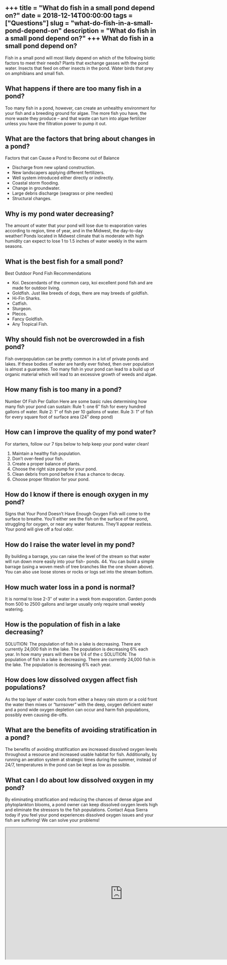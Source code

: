 +++
title = "What do fish in a small pond depend on?"
date = 2018-12-14T00:00:00
tags = ["Questions"]
slug = "what-do-fish-in-a-small-pond-depend-on"
description = "What do fish in a small pond depend on?"
+++
What do fish in a small pond depend on?
---------------------------------------

Fish in a small pond will most likely depend on which of the following biotic factors to meet their needs? Plants that exchange gasses with the pond water. Insects that feed on other insects in the pond. Water birds that prey on amphibians and small fish.

What happens if there are too many fish in a pond?
--------------------------------------------------

Too many fish in a pond, however, can create an unhealthy environment for your fish and a breeding ground for algae. The more fish you have, the more waste they produce – and that waste can turn into algae fertilizer unless you have the filtration power to pump it out.

What are the factors that bring about changes in a pond?
--------------------------------------------------------

Factors that can Cause a Pond to Become out of Balance

- Discharge from new upland construction.
- New landscapers applying different fertilizers.
- Well system introduced either directly or indirectly.
- Coastal storm flooding.
- Change in groundwater.
- Large debris discharge (seagrass or pine needles)
- Structural changes.

Why is my pond water decreasing?
--------------------------------

The amount of water that your pond will lose due to evaporation varies according to region, time of year, and in the Midwest, the day-to-day weather! Ponds located in Midwest climate that is moderate with high humidity can expect to lose 1 to 1.5 inches of water weekly in the warm seasons.

What is the best fish for a small pond?
---------------------------------------

Best Outdoor Pond Fish Recommendations

- Koi. Descendants of the common carp, koi excellent pond fish and are made for outdoor living.
- Goldfish. Just like breeds of dogs, there are may breeds of goldfish.
- Hi-Fin Sharks.
- Catfish.
- Sturgeon.
- Plecos.
- Fancy Goldfish.
- Any Tropical Fish.

Why should fish not be overcrowded in a fish pond?
--------------------------------------------------

Fish overpopulation can be pretty common in a lot of private ponds and lakes. If these bodies of water are hardly ever fished, then over population is almost a guarantee. Too many fish in your pond can lead to a build up of organic material which will lead to an excessive growth of weeds and algae.

How many fish is too many in a pond?
------------------------------------

Number Of Fish Per Gallon Here are some basic rules determining how many fish your pond can sustain: Rule 1: one 6″ fish for every hundred gallons of water. Rule 2: 1″ of fish per 10 gallons of water. Rule 3: 1” of fish for every square foot of surface area (24” deep pond)

How can I improve the quality of my pond water?
-----------------------------------------------

For starters, follow our 7 tips below to help keep your pond water clean!

1. Maintain a healthy fish population.
2. Don’t over-feed your fish.
3. Create a proper balance of plants.
4. Choose the right size pump for your pond.
5. Clean debris from pond before it has a chance to decay.
6. Choose proper filtration for your pond.

How do I know if there is enough oxygen in my pond?
---------------------------------------------------

Signs that Your Pond Doesn’t Have Enough Oxygen Fish will come to the surface to breathe. You’ll either see the fish on the surface of the pond, struggling for oxygen, or near any water features. They’ll appear restless. Your pond will give off a foul odor.

How do I raise the water level in my pond?
------------------------------------------

By building a barrage, you can raise the level of the stream so that water will run down more easily into your fish- ponds. 44. You can build a simple barrage (using a woven mesh of tree branches like the one shown above). You can also use loose stones or rocks or logs set into the stream bottom.

How much water loss in a pond is normal?
----------------------------------------

It is normal to lose 2-3″ of water in a week from evaporation. Garden ponds from 500 to 2500 gallons and larger usually only require small weekly watering.

How is the population of fish in a lake decreasing?
---------------------------------------------------

SOLUTION: The population of fish in a lake is decreasing. There are currently 24,000 fish in the lake. The population is decreasing 6% each year. In how many years will there be 1/4 of the c SOLUTION: The population of fish in a lake is decreasing. There are currently 24,000 fish in the lake. The population is decreasing 6% each year.

How does low dissolved oxygen affect fish populations?
------------------------------------------------------

As the top layer of water cools from either a heavy rain storm or a cold front the water then mixes or “turnsover” with the deep, oxygen deficient water and a pond wide oxygen depletion can occur and harm fish populations, possibly even causing die-offs.

What are the benefits of avoiding stratification in a pond?
-----------------------------------------------------------

The benefits of avoiding stratification are increased dissolved oxygen levels throughout a resource and increased usable habitat for fish. Additionally, by running an aeration system at strategic times during the summer, instead of 24/7, temperatures in the pond can be kept as low as possible.

What can I do about low dissolved oxygen in my pond?
----------------------------------------------------

By eliminating stratification and reducing the chances of dense algae and phytoplankton blooms, a pond owner can keep dissolved oxygen levels high and eliminate the stressors to the fish populations. Contact Aqua Sierra today if you feel your pond experiences dissolved oxygen issues and your fish are suffering! We can solve your problems!

<iframe allow="accelerometer; autoplay; clipboard-write; encrypted-media; gyroscope; picture-in-picture" allowfullscreen="" class="__youtube_prefs__  epyt-is-override  no-lazyload" data-no-lazy="1" data-origheight="433" data-origwidth="770" data-skipgform_ajax_framebjll="" height="433" id="_ytid_12855" loading="lazy" src="https://www.youtube.com/embed/WNdR808jMSA?enablejsapi=1&autoplay=0&cc_load_policy=0&cc_lang_pref=&iv_load_policy=1&loop=0&modestbranding=0&rel=1&fs=1&playsinline=0&autohide=2&theme=dark&color=red&controls=1&" title="YouTube player" width="770"></iframe>